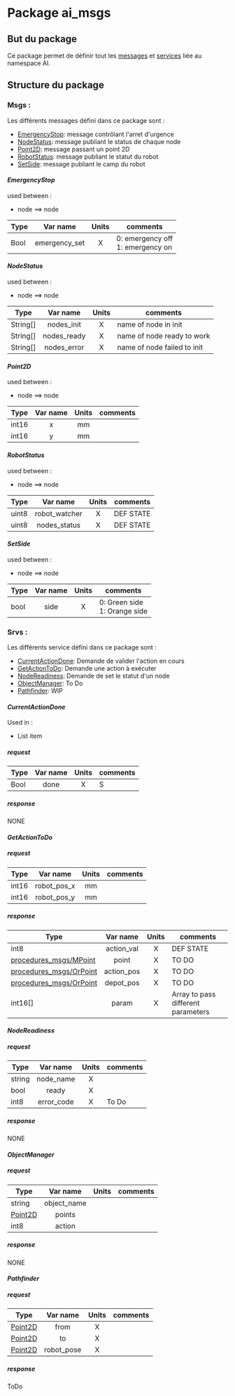 # Package ai_msgs

## But du package
Ce package permet de définir tout les [messages](#Msgs) et [services](#Srvs) liée au namespace AI. 

## Structure du package

### Msgs : 
Les différents messages défini dans ce package sont : 

 - [EmergencyStop](#EmergencyStop): message contrôlant l'arret d'urgence
 - [NodeStatus](#NodeStatus): message publiant le status de chaque node
 - [Point2D](#Point2D): message passant un point 2D
 - [RobotStatus](#RobotStatus): message publiant le statut du robot
 - [SetSide](#SetSide): message publiant le camp du robot

#### *EmergencyStop*
used between :

 - node ==> node

| Type | Var name | Units | comments |
|--|:--:|:--:|--|
| Bool | emergency_set | X | 0: emergency off <br> 1: emergency on |

#### *NodeStatus*
used between :

 - node ==> node

| Type | Var name | Units | comments |
|--|:--:|:--:|--|
| String[] | nodes_init | X | name of node in init |
| String[] | nodes_ready | X | name of node ready to work|
| String[] | nodes_error | X | name of node failed to init|
#### *Point2D*
used between :

 - node ==> node

| Type | Var name | Units | comments |
|--|:--:|:--:|--|
| int16 | x | mm |  |
| int16 | y | mm |  |
#### *RobotStatus*
used between :

 - node ==> node

| Type | Var name | Units | comments |
|--|:--:|:--:|--|
| uint8 | robot_watcher | X | DEF STATE |
| uint8 | nodes_status | X | DEF STATE |
#### *SetSide*
used between :

 - node ==> node

| Type | Var name | Units | comments |
|--|:--:|:--:|--|
| bool | side | X | 0: Green side <br> 1: Orange side |

### Srvs : 

Les différents service défini dans ce package sont : 

 - [CurrentActionDone](#CurrentActionDone): Demande de valider l'action en cours
 - [GetActionToDo](#GetActionToDo): Demande une action à exécuter
 - [NodeReadiness](#NodeReadiness): Demande de set le statut d'un node
 - [ObjectManager](#ObjectManager): To Do
 - [Pathfinder](#Pathfinder): WIP

#### *CurrentActionDone*
Used in : 

 - List item

##### request
| Type | Var name | Units | comments |
|--|:--:|:--:|--|
| Bool | done | X | S |

##### response
NONE
#### *GetActionToDo*
##### request
| Type | Var name | Units | comments |
|--|:--:|:--:|--|
| int16 | robot_pos_x | mm |  |
| int16 | robot_pos_y | mm |  |

##### response
| Type | Var name | Units | comments |
|--|:--:|:--:|--|
| int8 | action_val | X | DEF STATE |
| [procedures_msgs/MPoint]() | point | X | TO DO |
| [procedures_msgs/OrPoint]() | action_pos | X | TO DO |
| [procedures_msgs/OrPoint]()| depot_pos | X | TO DO |
| int16[] | param | X | Array to pass different parameters |
#### *NodeReadiness*
##### request
| Type | Var name | Units | comments |
|--|:--:|:--:|--|
| string | node_name | X |  |
| bool | ready | X |  |
| int8 | error_code | X | To Do |
##### response
NONE
#### *ObjectManager*
##### request
| Type | Var name | Units | comments |
|--|:--:|:--:|--|
| string | object_name |  |  |
| [Point2D](#Point2D) | points |  |  |
| int8 | action |  |  |

##### response
NONE
#### *Pathfinder*
##### request
| Type | Var name | Units | comments |
|--|:--:|:--:|--|
| [Point2D](#Point2D) | from | X |  |
| [Point2D](#Point2D) | to | X |  |
| [Point2D](#Point2D) | robot_pose | X |  |

##### response
ToDo


